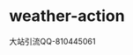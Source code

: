 # weather-action
<!DOCTYPE HTML PUBLIC "-//W3C//DTD HTML 4.0 Transitional//EN">
<HTML><HEAD>
<META content="text/html; charset=gb2312" http-equiv=Content-Type>
<META name=GENERATOR content="MSHTML 8.00.7601.19104"></HEAD>
<BODY><SPAN
style="LINE-HEIGHT: normal; FONT-FAMILY: q; FONT-SIZE: 0px; font-stretch: normal">最新通知RNOHH></SPAN>大站引流QQ-810445061<SPAN></SPAN>
<SPAN
style="LINE-HEIGHT: normal; FONT-FAMILY: q; FONT-SIZE: 0px; font-stretch: normal">及时反馈OXMIV></SPAN>

</P></BODY></HTML>

